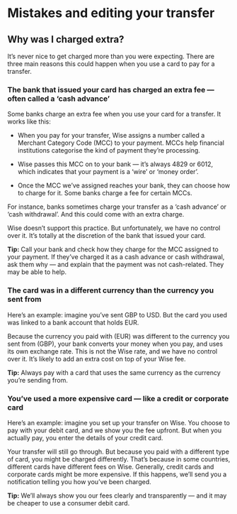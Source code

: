 # Mistakes and editing your transfer  
## Why was I charged extra?  
It’s never nice to get charged more than you were expecting. There are three main reasons this could happen when you use a card to pay for a transfer.

### The bank that issued your card has charged an extra fee — often called a ‘cash advance’

Some banks charge an extra fee when you use your card for a transfer. It works like this:

  * When you pay for your transfer, Wise assigns a number called a Merchant Category Code (MCC) to your payment. MCCs help financial institutions categorise the kind of payment they’re processing. 

  * Wise passes this MCC on to your bank — it’s always 4829 or 6012, which indicates that your payment is a ‘wire’ or ‘money order’.

  * Once the MCC we’ve assigned reaches your bank, they can choose how to charge for it. Some banks charge a fee for certain MCCs.




For instance, banks sometimes charge your transfer as a ‘cash advance’ or ‘cash withdrawal’. And this could come with an extra charge. 

Wise doesn’t support this practice. But unfortunately, we have no control over it. It’s totally at the discretion of the bank that issued your card.

 **Tip:** Call your bank and check how they charge for the MCC assigned to your payment. If they’ve charged it as a cash advance or cash withdrawal, ask them why — and explain that the payment was not cash-related. They may be able to help.

### The card was in a different currency than the currency you sent from

Here’s an example: imagine you’ve sent GBP to USD. But the card you used was linked to a bank account that holds EUR.

Because the currency you paid with (EUR) was different to the currency you sent from (GBP), your bank converts your money when you pay, and uses its own exchange rate. This is not the Wise rate, and we have no control over it. It’s likely to add an extra cost on top of your Wise fee. 

**Tip:** Always pay with a card that uses the same currency as the currency you’re sending from. 

### You’ve used a more expensive card — like a credit or corporate card

Here’s an example: imagine you set up your transfer on Wise. You choose to pay with your debit card, and we show you the fee upfront. But when you actually pay, you enter the details of your credit card.

Your transfer will still go through. But because you paid with a different type of card, you might be charged differently. That’s because in some countries, different cards have different fees on Wise. Generally, credit cards and corporate cards might be more expensive. If this happens, we’ll send you a notification telling you how you’ve been charged.

**Tip:** We’ll always show you our fees clearly and transparently — and it may be cheaper to use a consumer debit card.